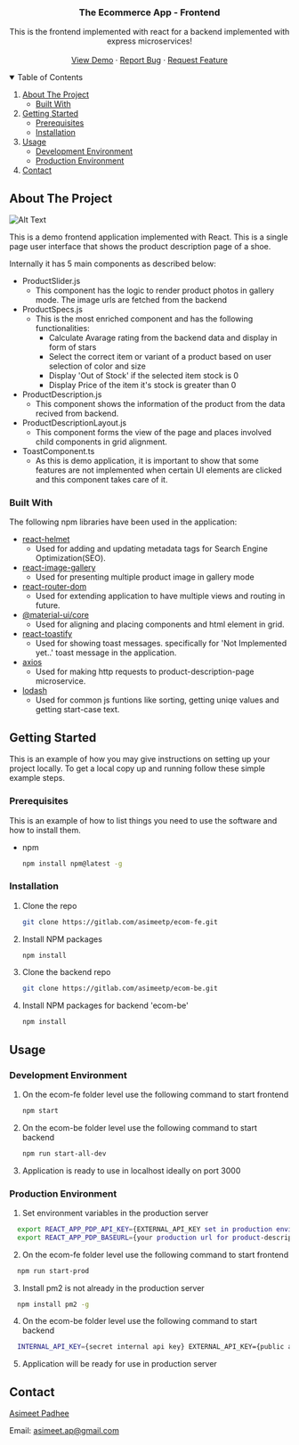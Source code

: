 <p align="center">
  <h3 align="center">The Ecommerce App - Frontend</h3>

  <p align="center">
     This is the frontend implemented with react for a backend implemented with express microservices!
    <br />
    <br />
    <a href="">View Demo</a>
    ·
    <a href="https://gitlab.com/asimeetp/ecom-fe/-/issues">Report Bug</a>
    ·
    <a href="https://gitlab.com/asimeetp/ecom-fe/-/issues">Request Feature</a>
  </p>
</p>



<!-- TABLE OF CONTENTS -->
<details open="open">
  <summary>Table of Contents</summary>
  <ol>
    <li>
      <a href="#about-the-project">About The Project</a>
      <ul>
        <li><a href="#built-with">Built With</a></li>
      </ul>
    </li>
    <li>
      <a href="#getting-started">Getting Started</a>
      <ul>
        <li><a href="#prerequisites">Prerequisites</a></li>
        <li><a href="#installation">Installation</a></li>
      </ul>
    </li>
    <li>
      <a href="#usage">Usage</a>
      <ul>
        <li><a href="#development-environment">Development Environment</a></li>
        <li><a href="#production-environment">Production Environment</a></li>
      </ul>
    </li>
    <li><a href="#contact">Contact</a></li>
  </ol>
</details>



<!-- ABOUT THE PROJECT -->
## About The Project

![Alt Text](https://gitlab.com/asimeetp/ecom-fe/-/raw/main/ecom-gif.gif)

This is a demo frontend application implemented with React. 
This is a single page user interface that shows the product description page of a shoe.

Internally it has 5 main components as described below:

* ProductSlider.js 
  - This component has the logic to render product photos in gallery mode. The image urls are fetched from the backend
* ProductSpecs.js 
  * This is the most enriched component and has the following functionalities:
    - Calculate Avarage rating from the backend data and display in form of stars
    - Select the correct item or variant of a product based on user selection of color and size
    - Display 'Out of Stock' if the selected item stock is 0
    - Display Price of the item it's stock is greater than 0
* ProductDescription.js 
  - This component shows the information of the product from the data recived from backend.
* ProductDescriptionLayout.js 
  - This component forms the view of the page and places involved child components in grid alignment.
* ToastComponent.ts 
  - As this is demo application, it is important to show that some features are not implemented when certain UI elements are clicked and this component takes care of it.

### Built With

The following npm libraries have been used in the application:

* [react-helmet](https://www.npmjs.com/package/react-helmet)
  - Used for adding and updating metadata tags for Search Engine Optimization(SEO).
* [react-image-gallery](https://www.npmjs.com/package/react-image-gallery)
  - Used for presenting multiple product image in gallery mode
* [react-router-dom](https://www.npmjs.com/package/react-router-dom)
  - Used for extending application to have multiple views and routing in future.
* [@material-ui/core](https://www.npmjs.com/package/@material-ui/core)
  - Used for aligning and placing components and html element in grid.
* [react-toastify](https://www.npmjs.com/package/react-toastify)
  - Used for showing toast messages. specifically for 'Not Implemented yet..' toast message in the application.
* [axios](https://www.npmjs.com/package/axios)
  - Used for making http requests to product-description-page microservice.
* [lodash](https://www.npmjs.com/package/lodash)
  - Used for common js funtions like sorting, getting uniqe values and getting start-case text.


<!-- GETTING STARTED -->
## Getting Started

This is an example of how you may give instructions on setting up your project locally.
To get a local copy up and running follow these simple example steps.

### Prerequisites

This is an example of how to list things you need to use the software and how to install them.
* npm
  ```sh
  npm install npm@latest -g
  ```

### Installation

1. Clone the repo
   ```sh
   git clone https://gitlab.com/asimeetp/ecom-fe.git
   ```
2. Install NPM packages
   ```sh
   npm install
   ```
3. Clone the backend repo
   ```sh
   git clone https://gitlab.com/asimeetp/ecom-be.git
   ```
4. Install NPM packages for backend 'ecom-be'
   ```sh
   npm install
   ```


<!-- USAGE EXAMPLES -->
## Usage

### Development Environment
1. On the ecom-fe folder level use the following command to start frontend
   ```sh
   npm start
   ```
2. On the ecom-be folder level use the following command to start backend
   ```sh
   npm run start-all-dev
   ```
3. Application is ready to use in localhost ideally on port 3000

### Production Environment
1. Set environment variables in the production server
  ```sh
    export REACT_APP_PDP_API_KEY={EXTERNAL_API_KEY set in production environment for backend}
    export REACT_APP_PDP_BASEURL={your production url for product-description-page microservice}
  ```
2. On the ecom-fe folder level use the following command to start frontend
  ```sh
    npm run start-prod
  ```
3. Install pm2 is not already in the production server
  ```sh
    npm install pm2 -g
  ```
4. On the ecom-be folder level use the following command to start backend
  ```sh
    INTERNAL_API_KEY={secret internal api key} EXTERNAL_API_KEY={public api key for pdp microservice}  pm2 start pm2.config.js --env=production --update-env
  ```
5. Application will be ready for use in production server

<!-- CONTACT -->
## Contact

[Asimeet Padhee](https://github.com/asimeet)

Email: [asimeet.ap@gmail.com](mailto:asimeet.ap@gmail.com)








